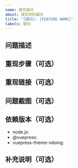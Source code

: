 ```yaml
---
name: 提交疑问
about: 提交你的疑问
title: "[提问]: [FEATURE NAME]"
labels: 提问
---
```


<!--提示：问题描述越详细，提供的信息越完整越可能得到回答。但也不能保证所有问题都能得到回答。你也可以加入我们的交流QQ群：694387113-->

## 问题描述
<!--xxxx-->

## 重现步骤（可选）
<!--
1. [xxx]
2. [xxx]
3. [xxx]
-->

## 重现链接（可选）
<!--https://xxx.com-->

## 问题截图（可选）
<!--![](xxx.jpg)-->

## 依赖版本（可选）
- node.js: <!--v1x.x.x-->
- @vuepress: <!--v1.x.x-->
- vuepress-theme-vdoing: <!--v1.x.x-->

## 补充说明（可选）
<!--xxxx-->
